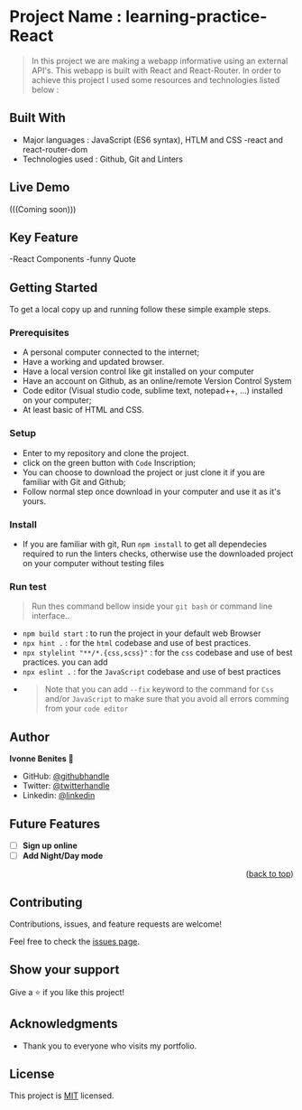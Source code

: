 
# Project Name :  learning-practice-React

> In this project we are making a webapp informative using an external API's. This webapp is built with React and React-Router.
In order to achieve this project I used some resources and technologies listed below :

## Built With

- Major languages : JavaScript (ES6 syntax), HTLM and CSS
 -react and react-router-dom
- Technologies used : Github, Git and Linters

## Live Demo

(((Coming soon)))

## Key Feature
-React Components 
-funny Quote

## Getting Started

To get a local copy up and running follow these simple example steps.

### Prerequisites 

- A personal computer connected to the internet;
- Have a working and updated browser.
- Have a local version control like git installed on your computer
- Have an account on Github, as an online/remote Version Control System
- Code editor (Visual studio code, sublime text, notepad++, ...) installed on your computer;
- At least basic of HTML and CSS.

### Setup 

- Enter to my repository and clone the project.
- click on the green button with `Code` Inscription;
- You can choose to download the project or just clone it if you are familiar with Git and Github;
- Follow normal step once download in your computer and use it as it's yours.

### Install

- If you are familiar with git, Run `npm install` to get all dependecies required to run the linters checks, otherwise use the downloaded project on your computer without testing files

### Run test

> Run thes command bellow inside your `git bash` or command line interface..

- `npm build start` : to run the project in your default web Browser
- `npx hint .` : for the `html` codebase and use of best practices.
- `npx stylelint "**/*.{css,scss}"` : for the `css` codebase and use of best practices. you can add
- `npx eslint .` : for the `JavaScript` codebase and use of best practices
- > Note that you can add `--fix` keyword to the command for `Css` and/or `JavaScript` to make sure that you avoid all errors comming from your `code editor`

## Author

 **Ivonne Benites 🌸**

- GitHub: [@githubhandle](https://github.com/IvonneBenitesRodriguez)
- Twitter: [@twitterhandle](@IvonneBenitesR)
- Linkedin: [@linkedin](https://www.linkedin.com/in/ivonnebenites/ )


## Future Features <a name="future-features"></a>
- [ ] **Sign up online**
- [ ] **Add Night/Day mode**

<p align="right">(<a href="#readme-top">back to top</a>)</p>


## Contributing

Contributions, issues, and feature requests are welcome!

Feel free to check the [issues page](../../issues/).

## Show your support

Give a ⭐️ if you like this project!

## Acknowledgments

- Thank you to everyone who visits my portfolio.

##  License

This project is [MIT](./MIT.md) licensed.
